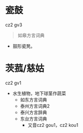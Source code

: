 # 瓷鼓
cz2 gv3
> 如皋方言词典
- 鼓形瓷凳。

# 茨菰/慈姑
cz2 gv1
+ 水生植物，地下球茎作蔬菜
  * 如东方言词典
  * 泰州方言词典2
  * 泰兴方言辞典
  * 东台方言词典
    + 又音cz2 gou1，cz2 kou1
